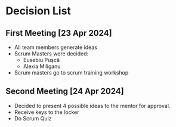 # Decision List

## First Meeting [23 Apr 2024]

- All team members generate ideas
- Scrum Masters were decided:
  - Eusebiu Puşcă
  - Alexia Miliganu
- Scrum masters go to scrum training workshop

## Second Meeting [24 Apr 2024]

- Decided to present 4 possible ideas to the mentor for approval.
- Receive keys to the locker
- Do Scrum Quiz
